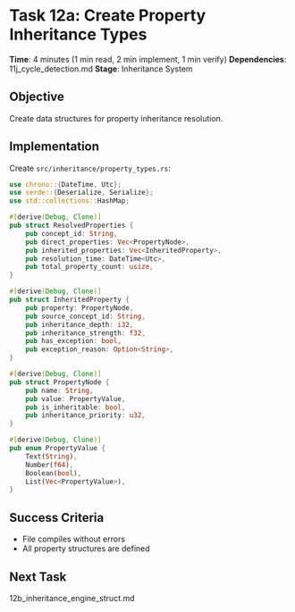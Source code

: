# Task 12a: Create Property Inheritance Types

**Time**: 4 minutes (1 min read, 2 min implement, 1 min verify)
**Dependencies**: 11j_cycle_detection.md
**Stage**: Inheritance System

## Objective
Create data structures for property inheritance resolution.

## Implementation
Create `src/inheritance/property_types.rs`:

```rust
use chrono::{DateTime, Utc};
use serde::{Deserialize, Serialize};
use std::collections::HashMap;

#[derive(Debug, Clone)]
pub struct ResolvedProperties {
    pub concept_id: String,
    pub direct_properties: Vec<PropertyNode>,
    pub inherited_properties: Vec<InheritedProperty>,
    pub resolution_time: DateTime<Utc>,
    pub total_property_count: usize,
}

#[derive(Debug, Clone)]
pub struct InheritedProperty {
    pub property: PropertyNode,
    pub source_concept_id: String,
    pub inheritance_depth: i32,
    pub inheritance_strength: f32,
    pub has_exception: bool,
    pub exception_reason: Option<String>,
}

#[derive(Debug, Clone)]
pub struct PropertyNode {
    pub name: String,
    pub value: PropertyValue,
    pub is_inheritable: bool,
    pub inheritance_priority: u32,
}

#[derive(Debug, Clone)]
pub enum PropertyValue {
    Text(String),
    Number(f64),
    Boolean(bool),
    List(Vec<PropertyValue>),
}
```

## Success Criteria
- File compiles without errors
- All property structures are defined

## Next Task
12b_inheritance_engine_struct.md